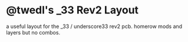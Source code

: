 # @twedl's _33 Rev2 Layout

a useful layout for the _33 / underscore33 rev2 pcb. homerow mods and layers but no combos.
